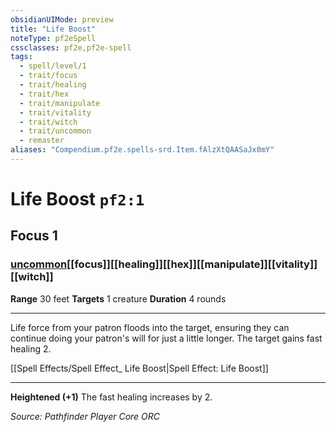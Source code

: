 ```yaml
---
obsidianUIMode: preview
title: "Life Boost"
noteType: pf2eSpell
cssclasses: pf2e,pf2e-spell
tags:
  - spell/level/1
  - trait/focus
  - trait/healing
  - trait/hex
  - trait/manipulate
  - trait/vitality
  - trait/witch
  - trait/uncommon
  - remaster
aliases: "Compendium.pf2e.spells-srd.Item.fAlzXtQAASaJx0mY" 
---
```

# Life Boost  `pf2:1`  
## Focus 1
### [uncommon](uncommon "Uncommon Rarity Trait")[[focus]][[healing]][[hex]][[manipulate]][[vitality]][[witch]]

**Range** 30 feet
**Targets** 1 creature
**Duration** 4 rounds
* * * 
Life force from your patron floods into the target, ensuring they can continue doing your patron's will for just a little longer. The target gains fast healing 2.

[[Spell Effects/Spell Effect_ Life Boost|Spell Effect: Life Boost]]

* * *

**Heightened (+1)** The fast healing increases by 2.

*Source: Pathfinder Player Core*
*ORC*